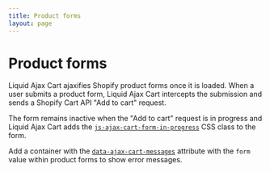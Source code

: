 ```yaml
---
title: Product forms
layout: page
---
```


# Product forms

Liquid Ajax Cart ajaxifies Shopify product forms once it is loaded. When a user submits a product form, Liquid Ajax Cart intercepts the submission and sends a Shopify Cart API "Add to cart" request.

The form remains inactive when the "Add to cart" request is in progress and Liquid Ajax Cart adds the [`js-ajax-cart-form-in-progress`](/v1/reference/js-ajax-cart-form-in-progress/) CSS class to the form.

Add a container with the [`data-ajax-cart-messages`](/v1/reference/data-ajax-cart-messages/) attribute with the `form` value within product forms to show error messages.
